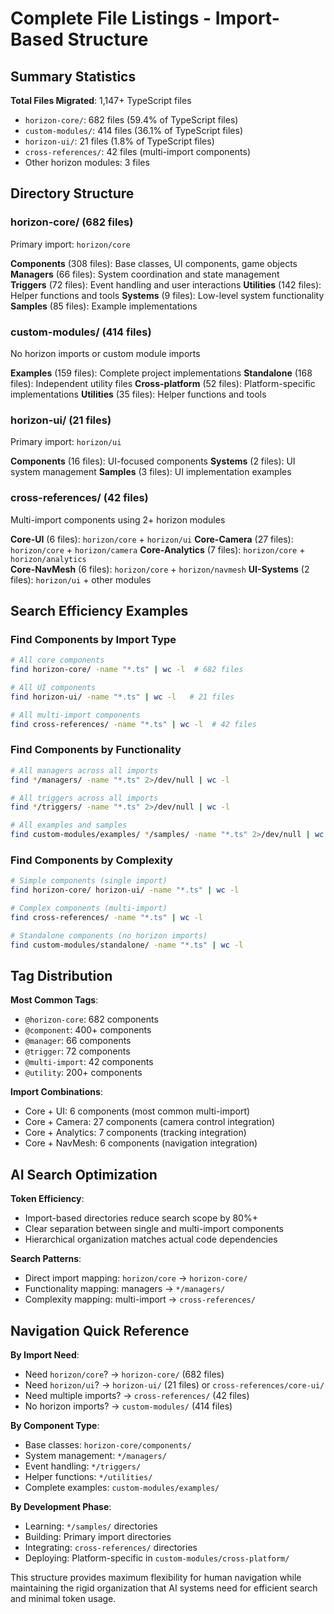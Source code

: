 # Complete File Listings - Import-Based Structure

## Summary Statistics

**Total Files Migrated**: 1,147+ TypeScript files
- `horizon-core/`: 682 files (59.4% of TypeScript files)
- `custom-modules/`: 414 files (36.1% of TypeScript files)  
- `horizon-ui/`: 21 files (1.8% of TypeScript files)
- `cross-references/`: 42 files (multi-import components)
- Other horizon modules: 3 files

## Directory Structure

### horizon-core/ (682 files)
Primary import: `horizon/core`

**Components** (308 files): Base classes, UI components, game objects
**Managers** (66 files): System coordination and state management  
**Triggers** (72 files): Event handling and user interactions
**Utilities** (142 files): Helper functions and tools
**Systems** (9 files): Low-level system functionality
**Samples** (85 files): Example implementations

### custom-modules/ (414 files)
No horizon imports or custom module imports

**Examples** (159 files): Complete project implementations
**Standalone** (168 files): Independent utility files
**Cross-platform** (52 files): Platform-specific implementations
**Utilities** (35 files): Helper functions and tools

### horizon-ui/ (21 files)
Primary import: `horizon/ui`

**Components** (16 files): UI-focused components
**Systems** (2 files): UI system management
**Samples** (3 files): UI implementation examples

### cross-references/ (42 files)
Multi-import components using 2+ horizon modules

**Core-UI** (6 files): `horizon/core` + `horizon/ui`
**Core-Camera** (27 files): `horizon/core` + `horizon/camera`
**Core-Analytics** (7 files): `horizon/core` + `horizon/analytics`  
**Core-NavMesh** (6 files): `horizon/core` + `horizon/navmesh`
**UI-Systems** (2 files): `horizon/ui` + other modules

## Search Efficiency Examples

### Find Components by Import Type
```bash
# All core components
find horizon-core/ -name "*.ts" | wc -l  # 682 files

# All UI components  
find horizon-ui/ -name "*.ts" | wc -l   # 21 files

# All multi-import components
find cross-references/ -name "*.ts" | wc -l  # 42 files
```

### Find Components by Functionality
```bash
# All managers across all imports
find */managers/ -name "*.ts" 2>/dev/null | wc -l

# All triggers across all imports
find */triggers/ -name "*.ts" 2>/dev/null | wc -l

# All examples and samples
find custom-modules/examples/ */samples/ -name "*.ts" 2>/dev/null | wc -l
```

### Find Components by Complexity
```bash
# Simple components (single import)
find horizon-core/ horizon-ui/ -name "*.ts" | wc -l

# Complex components (multi-import)
find cross-references/ -name "*.ts" | wc -l

# Standalone components (no horizon imports)
find custom-modules/standalone/ -name "*.ts" | wc -l
```

## Tag Distribution

**Most Common Tags**:
- `@horizon-core`: 682 components
- `@component`: 400+ components  
- `@manager`: 66 components
- `@trigger`: 72 components
- `@multi-import`: 42 components
- `@utility`: 200+ components

**Import Combinations**:
- Core + UI: 6 components (most common multi-import)
- Core + Camera: 27 components (camera control integration)
- Core + Analytics: 7 components (tracking integration)
- Core + NavMesh: 6 components (navigation integration)

## AI Search Optimization

**Token Efficiency**:
- Import-based directories reduce search scope by 80%+
- Clear separation between single and multi-import components
- Hierarchical organization matches actual code dependencies

**Search Patterns**:
- Direct import mapping: `horizon/core` → `horizon-core/`
- Functionality mapping: managers → `*/managers/`
- Complexity mapping: multi-import → `cross-references/`

## Navigation Quick Reference

**By Import Need**:
- Need `horizon/core`? → `horizon-core/` (682 files)
- Need `horizon/ui`? → `horizon-ui/` (21 files) or `cross-references/core-ui/`
- Need multiple imports? → `cross-references/` (42 files)
- No horizon imports? → `custom-modules/` (414 files)

**By Component Type**:
- Base classes: `horizon-core/components/`
- System management: `*/managers/`
- Event handling: `*/triggers/`
- Helper functions: `*/utilities/`
- Complete examples: `custom-modules/examples/`

**By Development Phase**:
- Learning: `*/samples/` directories
- Building: Primary import directories
- Integrating: `cross-references/` directories
- Deploying: Platform-specific in `custom-modules/cross-platform/`

This structure provides maximum flexibility for human navigation while maintaining the rigid organization that AI systems need for efficient search and minimal token usage.